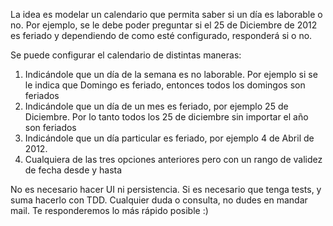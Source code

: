 La idea es modelar un calendario que permita saber si un día es laborable o no. Por ejemplo, se le debe poder preguntar si el 25 de Diciembre de 2012 es feriado y dependiendo de como esté configurado, responderá si o no. 

Se puede configurar el calendario de distintas maneras:
1) Indicándole que un día de la semana es no laborable. Por ejemplo si se le indica que Domingo es feriado, entonces todos los domingos son feriados
2) Indicándole que un día de un mes es feriado, por ejemplo 25 de Diciembre. Por lo tanto todos los 25 de diciembre sin importar el año son feriados
3) Indicándole que un día particular es feriado, por ejemplo 4 de Abril de 2012.
4) Cualquiera de las tres opciones anteriores pero con un rango de validez de fecha desde y hasta

No es necesario hacer UI ni persistencia. Si es necesario que tenga tests, y suma hacerlo con TDD.
Cualquier duda o consulta, no dudes en mandar mail. Te responderemos lo más rápido posible :)
